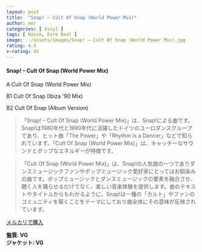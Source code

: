 ```yaml
---
layout: post
title:  "Snap! – Cult Of Snap (World Power Mix)"
author: mmr
categories: [ Vinyl ]
tags: [ House, Euro Beat ]
image: ../assets/images/Snap! – Cult Of Snap (World Power Mix).jpg
rating: 4.5
v-rating: VG
---
```


#### Snap! – Cult Of Snap (World Power Mix)

A  Cult Of Snap (World Power Mix)

B1  Cult Of Snap (Ibiza '90 Mix)

B2  Cult Of Snap (Album Version)

> 「Snap! – Cult Of Snap (World Power Mix)」は、Snap!による曲です。Snap!は1980年代と1990年代に活躍したドイツのユーロダンスグループであり、ヒット曲「The Power」や「Rhythm Is a Dancer」などで知られています。「Cult Of Snap (World Power Mix)」は、キャッチーなサウンドとポップなエネルギーが特徴です。

> 「Cult Of Snap (World Power Mix)」は、Snap!の人気曲の一つでありダンスミュージックファンやポップミュージック愛好家にとってはお馴染みの曲です。ポップミュージックとダンスミュージックの要素を融合させ、聴く人を踊らせるだけでなく、楽しい音楽体験を提供します。曲のテキストやタイトルからもわかるように、Snap!は一種の「カルト」やファンのコミュニティを築くことをテーマにしており曲全体にその意味が反映されています。

[メルカリで購入](https://jp.mercari.com/item/m38660958622)


<div class="mt-4 mb-4 d-flex align-items-center">
<strong class="mr-1">盤質: VG</strong>
</div>
<div class="mt-4 mb-4 d-flex align-items-center">
<strong class="mr-1">ジャケット: VG</strong>
</div>